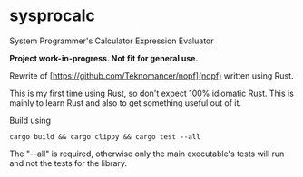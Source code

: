 # sysprocalc
System Programmer's Calculator Expression Evaluator

**Project work-in-progress. Not fit for general use.**

Rewrite of [https://github.com/Teknomancer/nopf](nopf) written using Rust.

This is my first time using Rust, so don't expect 100% idiomatic Rust. This is mainly to learn Rust and also to get something useful out of it.

Build using
```
cargo build && cargo clippy && cargo test --all
```

The "--all" is required, otherwise only the main executable's tests will run and not the tests for the library.
